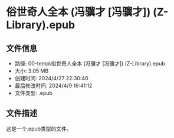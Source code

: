 ﻿# 俗世奇人全本 (冯骥才 [冯骥才]) (Z-Library).epub

## 文件信息
- 路径: 00-temp\俗世奇人全本 (冯骥才 [冯骥才]) (Z-Library).epub
- 大小: 3.05 MB
- 创建时间: 2024/4/27 22:30:40
- 最后修改时间: 2024/4/9 16:41:12
- 文件类型: .epub

## 文件描述
这是一个.epub类型的文件。


